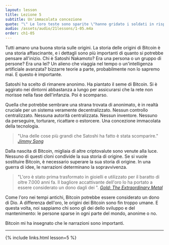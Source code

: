 ```yaml
---
layout: lesson
title: Lezione 5
subtitle: Un'immacolata concezione
quote: "\" Le loro teste sono sparite \"hanno gridato i soldati in risposta ..."
audio: /assets/audio/21lessons/1-05.m4a
order: ch1-05
---
```


Tutti amano una buona storia sulle origini. La storia delle origini di Bitcoin è 
una storia affascinante, e i dettagli sono più importanti di quanto si potrebbe
pensare all'inizio. Chi è Satoshi Nakamoto? Era una persona o un gruppo di
persone? Era una lei? Un alieno che viaggia nel tempo o un'intelligenza artificiale avanzata? bizzarre
teorie a parte, probabilmente non lo sapremo mai. E questo è importante.

Satoshi ha scelto di rimanere anonimo. Ha piantato il seme di Bitcoin. Si è aggirato nei 
dintorni abbastanza a lungo per assicurarsi che la rete non morisse nella fase dell'infanzia. 
Poi è scomparso.

Quella che potrebbe sembrare una strana trovata di anonimato, è in realtà cruciale per un
sistema veramente decentralizzato. Nessun controllo centralizzato. Nessuna
autorità centralizzata. Nessun inventore. Nessuno da perseguire, torturare, ricattare o
estorcere. Una concezione immacolata della tecnologia.

> "Una delle cose più grandi che Satoshi ha fatto è stata scomparire."
> <cite> [Jimmy Song] </cite>

Dalla nascita di Bitcoin, migliaia di altre criptovalute sono venute alla luce. 
Nessuno di questi cloni condivide la sua storia di origine. Se si vuole
sostituire Bitcoin, è necessario superare la sua storia di origine. In una guerra
di idee, le narrazioni determinano la sopravvivenza.

> "L'oro è stato prima trasformato in gioielli e utilizzato per il baratto di oltre 7.000
> anni fa. Il bagliore accattivante dell'oro lo ha portato a essere considerato un dono
> dagli dei ".
> <cite> [Gold: The Extraordinary Metal] </cite>

Come l'oro nei tempi antichi, Bitcoin potrebbe essere considerato un dono
di Dio. A differenza dell'oro, le origini dei Bitcoin sono fin troppo umane. E questa volta, noi
sappiamo chi sono gli dei dello sviluppo e del mantenimento: le persone sparse in ogni parte del 
mondo, anonime o no.

Bitcoin mi ha insegnato che le narrazioni sono importanti.

---

{% include links.html lesson=5 %}

<!-- Down the Rabbit Hole -->
[Jimmy Song]: https://medium.com/@jimmysong/why-bitcoin-is-different-e17b813fd947
[Gold: The Extraordinary Metal]: https://www.muenzeoesterreich.at/eng/discover/for-investors/gold-the-extraordinary-metal

<!-- Wikipedia -->
[alice]: https://en.wikipedia.org/wiki/Alice%27s_Adventures_in_Wonderland
[carroll]: https://en.wikipedia.org/wiki/Lewis_Carroll
